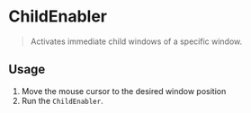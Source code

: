 # ChildEnabler

> Activates immediate child windows of a specific window.

## Usage

1. Move the mouse cursor to the desired window position
2. Run the `ChildEnabler`.

